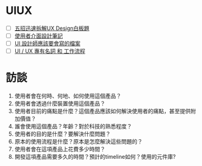 # UIUX

- [ ] [五招迅速拆解UX Design白板題](https://medium.com/as-a-product-designer/%E4%BA%94%E6%8B%9B%E8%BF%85%E9%80%9F%E6%8B%86%E8%A7%A3%E7%99%BD%E6%9D%BF%E9%A1%8C-e89aa10f79a7)
- [ ] [使用者介面設計筆記](http://jinjin.mepopedia.com/~jinjin/ui/index.html)
- [ ] [UI 設計師應該要會寫的檔案](https://blog.akanelee.me/posts/256361-ui-designer-write-files/)
- [ ] [UI / UX 專有名詞 和 工作流程](https://vocus.cc/article/60126a68fd89780001549394)

# 訪談

1. 使用者會在何時、何地、如何使用這個產品？
2. 使用者會透過什麼裝置使用這個產品？
3. 使用者目前的痛點是什麼？這個產品應該如何解決使用者的痛點，甚至提供附加價值？
4. 誰會使用這個產品？年齡？對於科技的熟悉程度？
5. 使用者的目的是什麼？要解決什麼問題？
6. 原本的使用流程是什麼？原本是怎麼解決這些問題的？
7. 使用者會在這項產品上花費多少時間？
8. 開發這項產品需要多久的時間？預計的timeline如何？使用的元件庫?